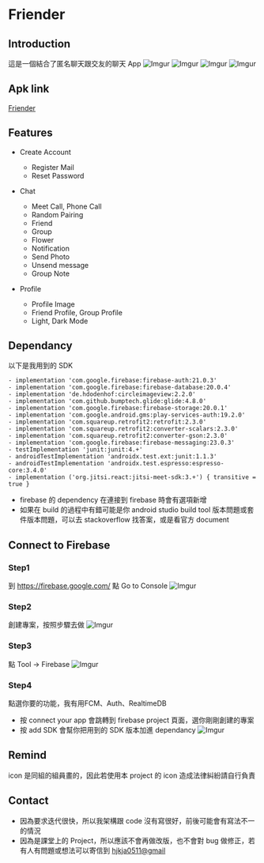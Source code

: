 # Friender

## Introduction
這是一個結合了匿名聊天跟交友的聊天 App
![Imgur](https://github.com/a3828162/Friender/blob/main/picture/5.png)
![Imgur](https://github.com/a3828162/Friender/blob/main/picture/6.png)
![Imgur](https://github.com/a3828162/Friender/blob/main/picture/7.png)
![Imgur](https://github.com/a3828162/Friender/blob/main/picture/8.png)

## Apk link
<a href="https://drive.google.com/file/d/1soROmngn-LKTB6i8ZeDQUUv68UHyi931/view?usp=sharing">Friender</a>

## Features
* Create Account
  * Register Mail
  * Reset Password

* Chat
  * Meet Call, Phone Call
  * Random Pairing
  * Friend
  * Group
  * Flower
  * Notification
  * Send Photo
  * Unsend message
  * Group Note

* Profile
  * Profile Image
  * Friend Profile, Group Profile
  * Light, Dark Mode

## Dependancy
以下是我用到的 SDK
```
- implementation 'com.google.firebase:firebase-auth:21.0.3'
- implementation 'com.google.firebase:firebase-database:20.0.4'
- implementation 'de.hdodenhof:circleimageview:2.2.0'
- implementation 'com.github.bumptech.glide:glide:4.8.0'
- implementation 'com.google.firebase:firebase-storage:20.0.1'
- implementation 'com.google.android.gms:play-services-auth:19.2.0'
- implementation 'com.squareup.retrofit2:retrofit:2.3.0'
- implementation 'com.squareup.retrofit2:converter-scalars:2.3.0'
- implementation 'com.squareup.retrofit2:converter-gson:2.3.0'
- implementation 'com.google.firebase:firebase-messaging:23.0.3'
- testImplementation 'junit:junit:4.+'
- androidTestImplementation 'androidx.test.ext:junit:1.1.3'
- androidTestImplementation 'androidx.test.espresso:espresso-core:3.4.0'
- implementation ('org.jitsi.react:jitsi-meet-sdk:3.+') { transitive = true }
```
* firebase 的 dependency 在連接到 firebase 時會有選項新增<br>
* 如果在 build 的過程中有錯可能是你 android studio build tool 版本問題或套件版本問題，可以去 stackoverflow 找答案，或是看官方 document
## Connect to Firebase

### Step1
到 <a href="https://firebase.google.com/?">https://firebase.google.com/</a> 點 Go to Console
![Imgur](https://github.com/a3828162/Friender/blob/main/picture/1.png)
### Step2
創建專案，按照步驟去做
![Imgur](https://github.com/a3828162/Friender/blob/main/picture/2.png)
### Step3
點 Tool -> Firebase
![Imgur](https://github.com/a3828162/Friender/blob/main/picture/3.png)
### Step4
點選你要的功能，我有用FCM、Auth、RealtimeDB
* 按 connect your app 會跳轉到 firebase project 頁面，選你剛剛創建的專案
* 按 add SDK 會幫你把用到的 SDK 版本加進 dependancy
![Imgur](https://github.com/a3828162/Friender/blob/main/picture/4.png)

## Remind
icon 是同組的組員畫的，因此若使用本 project 的 icon 造成法律糾紛請自行負責

## Contact
* 因為要求迭代很快，所以我架構跟 code 沒有寫很好，前後可能會有寫法不一的情況
* 因為是課堂上的 Project，所以應該不會再做改版，也不會對 bug 做修正，若有人有問題或想法可以寄信到 <a href="mailto:hjkja0511@gmail.com?">hjkja0511@gmail</a>